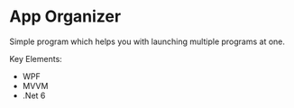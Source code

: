 # App Organizer
Simple program which helps you with launching multiple programs at one.

Key Elements:
- WPF
- MVVM
- .Net 6
